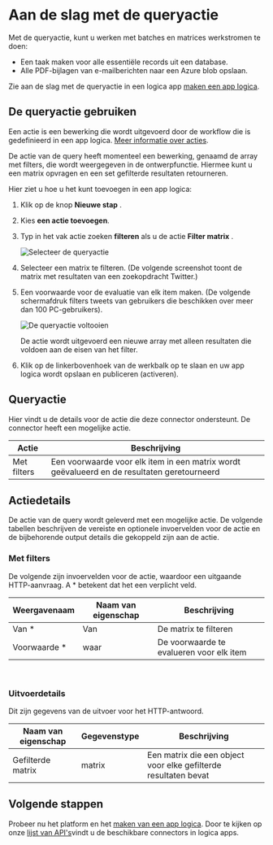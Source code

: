 <properties
    pageTitle="De queryactie in apps logica toevoegen | Microsoft Azure"
    description="Overzicht van de queryactie voor het uitvoeren van acties, zoals de array met filters."
    services=""
    documentationCenter=""
    authors="jeffhollan"
    manager="erikre"
    editor=""
    tags="connectors"/>

<tags
   ms.service="logic-apps"
   ms.devlang="na"
   ms.topic="article"
   ms.tgt_pltfrm="na"
   ms.workload="na"
   ms.date="07/20/2016"
   ms.author="jehollan"/>

# <a name="get-started-with-the-query-action"></a>Aan de slag met de queryactie

Met de queryactie, kunt u werken met batches en matrices werkstromen te doen:

- Een taak maken voor alle essentiële records uit een database.
- Alle PDF-bijlagen van e-mailberichten naar een Azure blob opslaan.

Zie aan de slag met de queryactie in een logica app [maken een app logica](../app-service-logic/app-service-logic-create-a-logic-app.md).

## <a name="use-the-query-action"></a>De queryactie gebruiken

Een actie is een bewerking die wordt uitgevoerd door de workflow die is gedefinieerd in een app logica. [Meer informatie over acties](connectors-overview.md).  

De actie van de query heeft momenteel een bewerking, genaamd de array met filters, die wordt weergegeven in de ontwerpfunctie. Hiermee kunt u een matrix opvragen en een set gefilterde resultaten retourneren.

Hier ziet u hoe u het kunt toevoegen in een app logica:

1. Klik op de knop **Nieuwe stap** .
2. Kies **een actie toevoegen**.
3. Typ in het vak actie zoeken **filteren** als u de actie **Filter matrix** .

    ![Selecteer de queryactie](./media/connectors-native-query/using-action-1.png)

4. Selecteer een matrix te filteren. (De volgende screenshot toont de matrix met resultaten van een zoekopdracht Twitter.)
5. Een voorwaarde voor de evaluatie van elk item maken. (De volgende schermafdruk filters tweets van gebruikers die beschikken over meer dan 100 PC-gebruikers).

    ![De queryactie voltooien](./media/connectors-native-query/using-action-2.png)

    De actie wordt uitgevoerd een nieuwe array met alleen resultaten die voldoen aan de eisen van het filter.
6. Klik op de linkerbovenhoek van de werkbalk op te slaan en uw app logica wordt opslaan en publiceren (activeren).

## <a name="query-action"></a>Queryactie

Hier vindt u de details voor de actie die deze connector ondersteunt. De connector heeft een mogelijke actie.

|Actie|Beschrijving|
|---|---|
|Met filters|Een voorwaarde voor elk item in een matrix wordt geëvalueerd en de resultaten geretourneerd|

## <a name="action-details"></a>Actiedetails

De actie van de query wordt geleverd met een mogelijke actie. De volgende tabellen beschrijven de vereiste en optionele invoervelden voor de actie en de bijbehorende output details die gekoppeld zijn aan de actie.

### <a name="filter-array"></a>Met filters
De volgende zijn invoervelden voor de actie, waardoor een uitgaande HTTP-aanvraag.
A * betekent dat het een verplicht veld.

|Weergavenaam|Naam van eigenschap|Beschrijving|
|---|---|---|
|Van *|Van|De matrix te filteren|
|Voorwaarde *|waar|De voorwaarde te evalueren voor elk item|
<br>

### <a name="output-details"></a>Uitvoerdetails

Dit zijn gegevens van de uitvoer voor het HTTP-antwoord.

|Naam van eigenschap|Gegevenstype|Beschrijving|
|---|---|---|
|Gefilterde matrix|matrix|Een matrix die een object voor elke gefilterde resultaten bevat|

## <a name="next-steps"></a>Volgende stappen

Probeer nu het platform en het [maken van een app logica](../app-service-logic/app-service-logic-create-a-logic-app.md). Door te kijken op onze [lijst van API's](apis-list.md)vindt u de beschikbare connectors in logica apps.
